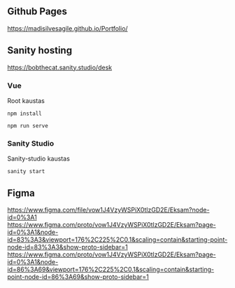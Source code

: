 
## Github Pages
https://madisilvesagile.github.io/Portfolio/

## Sanity hosting
https://bobthecat.sanity.studio/desk


### Vue
Root kaustas
```
npm install
```
```
npm run serve
```

### Sanity Studio
Sanity-studio kaustas
```
sanity start
```


## Figma
https://www.figma.com/file/vow1J4VzyWSPiX0tlzGD2E/Eksam?node-id=0%3A1
https://www.figma.com/proto/vow1J4VzyWSPiX0tlzGD2E/Eksam?page-id=0%3A1&node-id=83%3A3&viewport=176%2C225%2C0.1&scaling=contain&starting-point-node-id=83%3A3&show-proto-sidebar=1
https://www.figma.com/proto/vow1J4VzyWSPiX0tlzGD2E/Eksam?page-id=0%3A1&node-id=86%3A69&viewport=176%2C225%2C0.1&scaling=contain&starting-point-node-id=86%3A69&show-proto-sidebar=1

